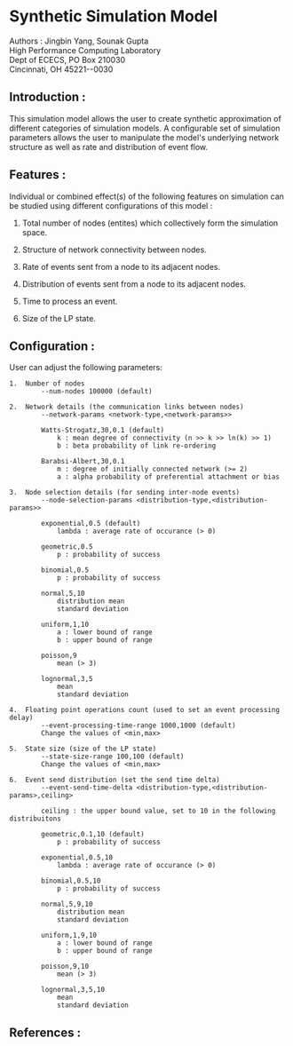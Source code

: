 # Synthetic Simulation Model #

Authors : Jingbin Yang, Sounak Gupta <br>
High Performance Computing Laboratory <br>
Dept of ECECS, PO Box 210030 <br>
Cincinnati, OH  45221--0030 <br>


## Introduction : ##

This simulation model allows the user to create synthetic approximation of different
categories of simulation models. A configurable set of simulation parameters allows
the user to manipulate the model's underlying network structure as well as rate and
distribution of event flow.


## Features : ##

Individual or combined effect(s) of the following features on simulation can be
studied using different configurations of this model :

1. Total number of nodes (entites) which collectively form the simulation space.

2. Structure of network connectivity between nodes.

3. Rate of events sent from a node to its adjacent nodes.

4. Distribution of events sent from a node to its adjacent nodes.

5. Time to process an event.

6. Size of the LP state.


## Configuration : ##

User can adjust the following parameters:

    1.  Number of nodes
            --num-nodes 100000 (default)

    2.  Network details (the communication links between nodes)
            --network-params <network-type,<network-params>>

            Watts-Strogatz,30,0.1 (default)
                k : mean degree of connectivity (n >> k >> ln(k) >> 1)
                b : beta probability of link re-ordering

            Barabsi-Albert,30,0.1
                m : degree of initially connected network (>= 2)
                a : alpha probability of preferential attachment or bias

    3.  Node selection details (for sending inter-node events)
            --node-selection-params <distribution-type,<distribution-params>>

            exponential,0.5 (default)
                lambda : average rate of occurance (> 0)

            geometric,0.5
                p : probability of success

            binomial,0.5
                p : probability of success

            normal,5,10
                distribution mean
                standard deviation

            uniform,1,10
                a : lower bound of range
                b : upper bound of range

            poisson,9
                mean (> 3)

            lognormal,3,5
                mean
                standard deviation

    4.  Floating point operations count (used to set an event processing delay)
            --event-processing-time-range 1000,1000 (default)
            Change the values of <min,max>

    5.  State size (size of the LP state)
            --state-size-range 100,100 (default)
            Change the values of <min,max>

    6.  Event send distribution (set the send time delta)
            --event-send-time-delta <distribution-type,<distribution-params>,ceiling>

            ceiling : the upper bound value, set to 10 in the following distribuitons

            geometric,0.1,10 (default)
                p : probability of success

            exponential,0.5,10
                lambda : average rate of occurance (> 0)

            binomial,0.5,10
                p : probability of success

            normal,5,9,10
                distribution mean
                standard deviation

            uniform,1,9,10
                a : lower bound of range
                b : upper bound of range

            poisson,9,10
                mean (> 3)

            lognormal,3,5,10
                mean
                standard deviation


## References : ##

